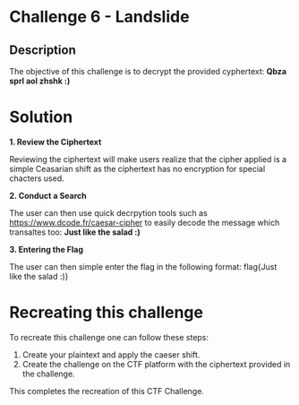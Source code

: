 ﻿﻿

# Challenge 6 - Landslide

## Description

The objective of this challenge is to decrypt the provided cyphertext: **Qbza sprl aol zhshk :)**

# Solution
**1. Review the Ciphertext**

Reviewing the ciphertext will make users realize that the cipher applied is a simple Ceasarian shift as the ciphertext has no encryption for special chacters used.
 
**2. Conduct a Search**

The user can then use quick decrpytion tools such as https://www.dcode.fr/caesar-cipher to easily decode the message which transaltes too: **Just like the salad :)**

**3. Entering the Flag**

The user can then simple enter the flag in the following format: flag{Just like the salad :)}

# Recreating this challenge 

To recreate this challenge one can follow these steps:

1. Create your plaintext and apply the caeser shift.
2. Create the challenge on the CTF platform with the ciphertext provided in the challenge.

This completes the recreation of this CTF Challenge. 

